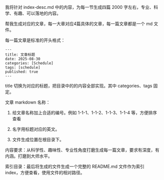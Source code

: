 我将针对 index-desc.md 中的内容，为每一节生成四篇 2000 字左右，专业、科学、有趣、可以落地的内容。

帮我生成对应的文章，每一大章对应4篇具体的文章，每一篇文章都是一个 md 文件。

每一篇文章是标准的开头格式：

```
---
title: 文章标题
date: 2025-08-30
categories: [Schedule]
tags: [schedule]
published: true
---
```

title 切换为对应的标题，把目录中的的内容全部实现。其中 categories、tags 固定。

文章 markdown 名称：

1) 给文章名称加上合适的编号。例如 1-1-1、1-1-2、1-1-3、1-1-4 等，方便排序查看

2) 名字用标题对应的英文。

3) 文件生成位置在根目录下。

内容要求：从科学性、趣味性、专业性角度打磨生成每一篇文章，要求有深度，有内涵。打磨到大师水平。

索引目录：最后将生成的文件生成一个完整的 README.md 文件作为索引 index，方便查看，使用文件的相对路径。